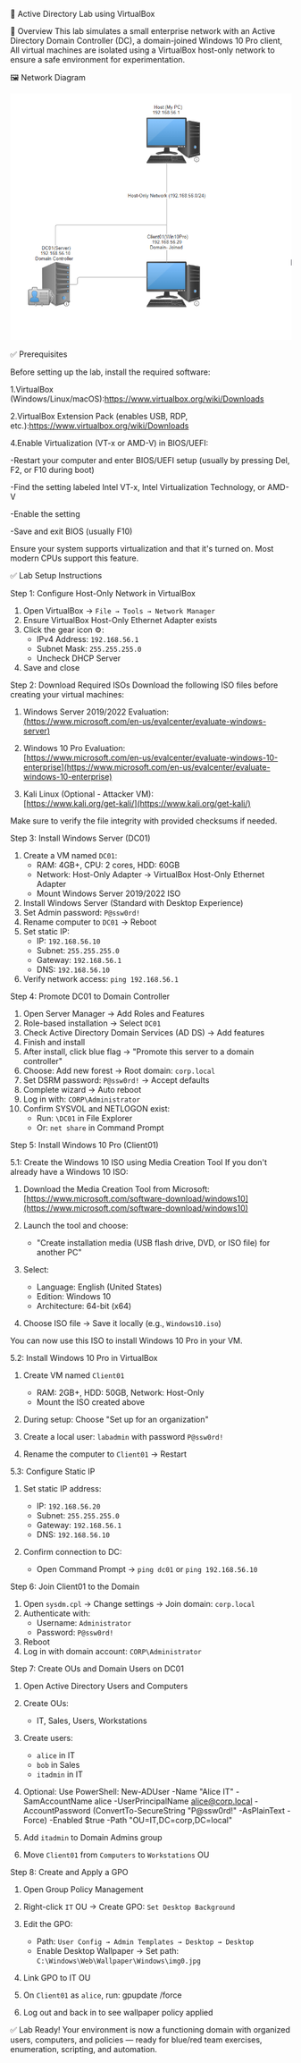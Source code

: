 🧪 Active Directory Lab using VirtualBox

📄 Overview
This lab simulates a small enterprise network with an Active Directory Domain Controller (DC), a domain-joined Windows 10 Pro client, All virtual machines are isolated using a VirtualBox host-only network to ensure a safe environment for experimentation.

🖼️ Network Diagram

![Network Diagram](images/network_diagram.png)

✅ Prerequisites

Before setting up the lab, install the required software:

1.VirtualBox (Windows/Linux/macOS):https://www.virtualbox.org/wiki/Downloads

2.VirtualBox Extension Pack (enables USB, RDP, etc.):https://www.virtualbox.org/wiki/Downloads

4.Enable Virtualization (VT-x or AMD-V) in BIOS/UEFI:

   -Restart your computer and enter BIOS/UEFI setup (usually by pressing Del, F2, or F10 during boot)
  
   -Find the setting labeled Intel VT-x, Intel Virtualization Technology, or AMD-V
  
   -Enable the setting
  
   -Save and exit BIOS (usually F10)

Ensure your system supports virtualization and that it's turned on. Most modern CPUs support this feature.

✅ Lab Setup Instructions

Step 1: Configure Host-Only Network in VirtualBox
1. Open VirtualBox → `File → Tools → Network Manager`
2. Ensure VirtualBox Host-Only Ethernet Adapter exists
3. Click the gear icon ⚙️:
   - IPv4 Address: `192.168.56.1`
   - Subnet Mask: `255.255.255.0`
   - Uncheck DHCP Server
4. Save and close



Step 2: Download Required ISOs
Download the following ISO files before creating your virtual machines:

1. Windows Server 2019/2022 Evaluation:  
   [(https://www.microsoft.com/en-us/evalcenter/evaluate-windows-server)](https://www.microsoft.com/en-us/evalcenter/download-windows-server-2022)

2. Windows 10 Pro Evaluation:  
   [https://www.microsoft.com/en-us/evalcenter/evaluate-windows-10-enterprise](https://www.microsoft.com/en-us/evalcenter/evaluate-windows-10-enterprise)

3. Kali Linux (Optional - Attacker VM):  
   [https://www.kali.org/get-kali/](https://www.kali.org/get-kali/)

Make sure to verify the file integrity with provided checksums if needed.



Step 3: Install Windows Server (DC01)
1. Create a VM named `DC01`:
   - RAM: 4GB+, CPU: 2 cores, HDD: 60GB
   - Network: Host-Only Adapter → VirtualBox Host-Only Ethernet Adapter
   - Mount Windows Server 2019/2022 ISO
2. Install Windows Server (Standard with Desktop Experience)
3. Set Admin password: `P@ssw0rd!`
4. Rename computer to `DC01` → Reboot
5. Set static IP:
   - IP: `192.168.56.10`
   - Subnet: `255.255.255.0`
   - Gateway: `192.168.56.1`
   - DNS: `192.168.56.10`
6. Verify network access: `ping 192.168.56.1`



Step 4: Promote DC01 to Domain Controller
1. Open Server Manager → Add Roles and Features
2. Role-based installation → Select `DC01`
3. Check Active Directory Domain Services (AD DS) → Add features
4. Finish and install
5. After install, click blue flag → "Promote this server to a domain controller"
6. Choose: Add new forest → Root domain: `corp.local`
7. Set DSRM password: `P@ssw0rd!` → Accept defaults
8. Complete wizard → Auto reboot
9. Log in with: `CORP\Administrator`
10. Confirm SYSVOL and NETLOGON exist:
    - Run: `\DC01` in File Explorer
    - Or: `net share` in Command Prompt



Step 5: Install Windows 10 Pro (Client01)

5.1: Create the Windows 10 ISO using Media Creation Tool
If you don't already have a Windows 10 ISO:

1. Download the Media Creation Tool from Microsoft:  
   [https://www.microsoft.com/software-download/windows10](https://www.microsoft.com/software-download/windows10)

2. Launch the tool and choose:
   - "Create installation media (USB flash drive, DVD, or ISO file) for another PC"

3. Select:
   - Language: English (United States)
   - Edition: Windows 10
   - Architecture: 64-bit (x64)

4. Choose ISO file → Save it locally (e.g., `Windows10.iso`)

You can now use this ISO to install Windows 10 Pro in your VM.

5.2: Install Windows 10 Pro in VirtualBox
1. Create VM named `Client01`
   - RAM: 2GB+, HDD: 50GB, Network: Host-Only
   - Mount the ISO created above

2. During setup: Choose "Set up for an organization"
3. Create a local user: `labadmin` with password `P@ssw0rd!`
4. Rename the computer to `Client01` → Restart

5.3: Configure Static IP
1. Set static IP address:
   - IP: `192.168.56.20`
   - Subnet: `255.255.255.0`
   - Gateway: `192.168.56.1`
   - DNS: `192.168.56.10`

2. Confirm connection to DC:
   - Open Command Prompt → `ping dc01` or `ping 192.168.56.10`



Step 6: Join Client01 to the Domain
1. Open `sysdm.cpl` → Change settings → Join domain: `corp.local`
2. Authenticate with:
   - Username: `Administrator`
   - Password: `P@ssw0rd!`
3. Reboot
4. Log in with domain account: `CORP\Administrator`



Step 7: Create OUs and Domain Users on DC01
1. Open Active Directory Users and Computers
2. Create OUs:
   - IT, Sales, Users, Workstations
3. Create users:
   - `alice` in IT
   - `bob` in Sales
   - `itadmin` in IT
4. Optional: Use PowerShell:
New-ADUser -Name "Alice IT" -SamAccountName alice -UserPrincipalName alice@corp.local -AccountPassword (ConvertTo-SecureString "P@ssw0rd!" -AsPlainText -Force) -Enabled $true -Path "OU=IT,DC=corp,DC=local"

5. Add `itadmin` to Domain Admins group
6. Move `Client01` from `Computers` to `Workstations` OU



Step 8: Create and Apply a GPO
1. Open Group Policy Management
2. Right-click `IT` OU → Create GPO: `Set Desktop Background`
3. Edit the GPO:
   - Path: `User Config → Admin Templates → Desktop → Desktop`
   - Enable Desktop Wallpaper → Set path: `C:\Windows\Web\Wallpaper\Windows\img0.jpg`
4. Link GPO to IT OU
5. On `Client01` as `alice`, run:
gpupdate /force

6. Log out and back in to see wallpaper policy applied



✅ Lab Ready! Your environment is now a functioning domain with organized users, computers, and policies — ready for blue/red team exercises, enumeration, scripting, and automation.

